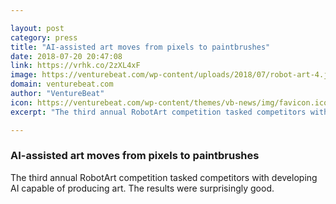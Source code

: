 ```yaml
---

layout: post
category: press
title: "AI-assisted art moves from pixels to paintbrushes"
date: 2018-07-20 20:47:08
link: https://vrhk.co/2zXL4xF
image: https://venturebeat.com/wp-content/uploads/2018/07/robot-art-4.jpg?fit=1440%2C1080&strip=all
domain: venturebeat.com
author: "VentureBeat"
icon: https://venturebeat.com/wp-content/themes/vb-news/img/favicon.ico
excerpt: "The third annual RobotArt competition tasked competitors with developing AI capable of producing art. The results were surprisingly good."

---
```


### AI-assisted art moves from pixels to paintbrushes

The third annual RobotArt competition tasked competitors with developing AI capable of producing art. The results were surprisingly good.